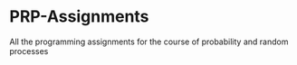 # PRP-Assignments
All the programming assignments for the course of probability and random processes
